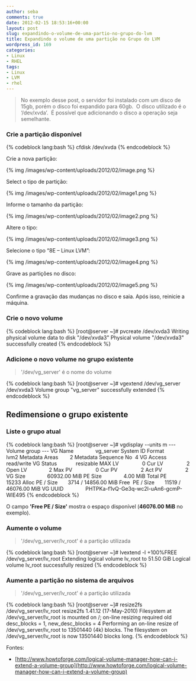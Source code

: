 ```yaml
---
author: seba
comments: true
date: 2012-02-15 18:53:16+00:00
layout: post
slug: expandindo-o-volume-de-uma-partio-no-grupo-do-lvm
title: Expandindo o volume de uma partição no Grupo do LVM
wordpress_id: 169
categories:
- Linux
- RHEL
tags:
- Linux
- LVM
- rhel
---
```


> No exemplo desse post, o servidor foi instalado com um disco de 15gb, porém o disco foi expandido para 60gb.  O disco utilizado é o ‘/dev/xvda’.  É possível que adicionando o disco a operação seja semelhante.

### Crie a partição disponível


{% codeblock lang:bash %}
cfdisk /dev/xvda
{% endcodeblock %}

Crie a nova partição:

{% img /images/wp-content/uploads/2012/02/image.png %}


Select o tipo de partição:

{% img /images/wp-content/uploads/2012/02/image1.png %}

Informe o tamanho da partição:

{% img /images/wp-content/uploads/2012/02/image2.png %}

Altere o tipo:

{% img /images/wp-content/uploads/2012/02/image3.png %}

Selecione o tipo “8E – Linux LVM”:

{% img /images/wp-content/uploads/2012/02/image4.png %}

Grave as partições no disco:

{% img /images/wp-content/uploads/2012/02/image5.png %}

Confirme a gravação das mudanças no disco e saia. Após isso, reinicie a máquina.


### Crie o novo volume


{% codeblock lang:bash %}
[root@server ~]# pvcreate /dev/xvda3
Writing physical volume data to disk "/dev/xvda3"
Physical volume "/dev/xvda3" successfully created
{% endcodeblock %}

### Adicione o novo volume no grupo existente

> '/dev/vg_server' é o nome do volume

{% codeblock lang:bash %}
[root@server ~]# vgextend /dev/vg_server /dev/xvda3
Volume group "vg_server" successfully extended
{% endcodeblock %}


## Redimensione o grupo existente

### Liste o grupo atual


{% codeblock lang:bash %}
[root@server ~]# vgdisplay --units m
--- Volume group ---
VG Name               vg_server
System ID
Format                lvm2
Metadata Areas        2
Metadata Sequence No  4
VG Access             read/write
VG Status             resizable
MAX LV                0
Cur LV                2
Open LV               2
Max PV                0
Cur PV                2
Act PV                2
VG Size               60932.00 MiB
PE Size               4.00 MiB
Total PE              15233
Alloc PE / Size       3714 / 14856.00 MiB
Free  PE / Size       11519 / 46076.00 MiB
VG UUID               PHTPKa-f1vQ-Ge3q-wc2l-uAn6-gcmP-WlE495
{% endcodeblock %}


O campo **'Free PE / Size'** mostra o espaço disponível (**46076.00 MiB** no exemplo).


### Aumente o volume




> '/dev/vg_server/lv_root' é a partição utilizada


{% codeblock lang:bash %}
[root@server ~]# lvextend -l +100%FREE /dev/vg_server/lv_root
Extending logical volume lv_root to 51.50 GiB
Logical volume lv_root successfully resized
{% endcodeblock %}


### Aumente a partição no sistema de arquivos

> '/dev/vg_server/lv_root' é a partição utilizada

{% codeblock lang:bash %}
[root@server ~]# resize2fs /dev/vg_server/lv_root
resize2fs 1.41.12 (17-May-2010)
Filesystem at /dev/vg_server/lv_root is mounted on /; on-line resizing required
old desc_blocks = 1, new_desc_blocks = 4
Performing an on-line resize of /dev/vg_server/lv_root to 13501440 (4k) blocks.
The filesystem on /dev/vg_server/lv_root is now 13501440 blocks long.
{% endcodeblock %}

Fontes:
	
  * [http://www.howtoforge.com/logical-volume-manager-how-can-i-extend-a-volume-group](http://www.howtoforge.com/logical-volume-manager-how-can-i-extend-a-volume-group)